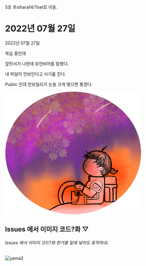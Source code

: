 <p><meta http-equiv="refresh" content="5;url=https://github.com/sihara14/Tset/tree/0727">5초 후sihara14/Tset로 이동.</p>

# 2022년 07월 27일  

<html>
<body>
<p> 2022년 07월 27일 </p>   
<p>복습 중인데 </p>   
<p>앞민서가 나한테 유언비어를 말했다. </p>   
<p> 내 파일이 안보인다고 사기를 친다. </p>  
<p> Public 인데 안보일리가 눈을 크게 떻으면 좋겠다. </p>  
  <img src='yama1.png'/>
</body>
</html>

## Issues 에서 이미지 코드?화 ▽   
###### Issues 에서 이미지 코드?화 한거를 <html> 밑에 넣어도 동작하네..
![yama2](https://user-images.githubusercontent.com/110002791/181269923-772c8a04-ee62-41b1-abe5-f54261a484f5.png)
 
